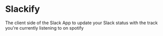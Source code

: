 # Slackify
The client side of the Slack App to update your Slack status with the track you're currently listening to on spotify
